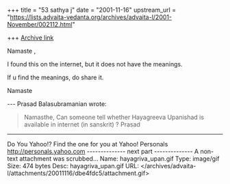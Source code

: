 +++
title = "53 sathya j"
date = "2001-11-16"
upstream_url = "https://lists.advaita-vedanta.org/archives/advaita-l/2001-November/002112.html"

+++
[Archive link](https://lists.advaita-vedanta.org/archives/advaita-l/2001-November/002112.html)

Namaste ,

I found this on the internet, but it does not have the
meanings.

If u find the meanings, do share it.

Namaste


--- Prasad Balasubramanian <besprasad at COPPERCOM.COM>
wrote:
> Namasthe,
>   Can someone tell whether Hayagreeva Upanishad is
> available in internet (in
> sanskrit) ?
> Prasad


__________________________________________________
Do You Yahoo!?
Find the one for you at Yahoo! Personals
http://personals.yahoo.com
-------------- next part --------------
A non-text attachment was scrubbed...
Name: hayagriva_upan.gif
Type: image/gif
Size: 474 bytes
Desc: hayagriva_upan.gif
URL: </archives/advaita-l/attachments/20011116/dbe4fdc5/attachment.gif>
